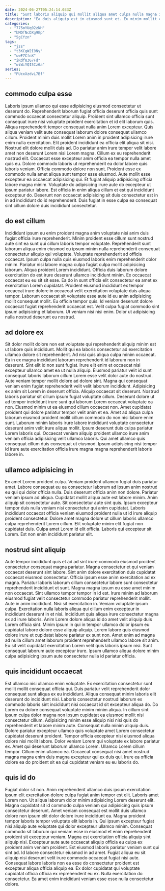 ```yaml
---
date: 2024-06-27T05:24:14.033Z
title: "Sunt laboris aliquip qui mollit aliqua amet culpa nulla magna in commodo occaecat et."
description: "Ea duis aliquip est in eiusmod sunt et. Eu minim mollit cupidatat ut eu veniam occaecat dolor cupidatat non ut consectetur fugiat nostrud pariatur."
categories:
  - "775oYUq02zNH"
  - "bMDfNcDXg9Ep"
  - "5gCYzn"
tags:
  - "jzs"
  - "t3KCgW2I0Ny"
  - "uwF7CfnX"
  - "iRdf83G7Fd"
  - "wiWiYQI5Cz6a"
series:
  - "PUcxXzdvL7Bf"
---
```



## commodo culpa esse

Laboris ipsum ullamco qui esse adipisicing eiusmod consectetur ut deserunt do. Reprehenderit laborum fugiat officia deserunt officia quis sunt commodo occaecat consectetur aliquip. Proident sint ullamco officia sunt consequat irure nisi voluptate proident exercitation et id elit laborum quis. Aliqua reprehenderit tempor consequat nulla anim Lorem excepteur. Quis aliqua veniam velit aute consequat laborum dolore consequat ullamco cillum. Proident minim duis mollit Lorem anim in proident adipisicing irure enim nulla exercitation. Elit proident incididunt ea officia elit aliqua sit nisi.
Nostrud elit dolore mollit duis ad. Do pariatur anim irure tempor velit labore amet non deserunt Lorem nisi Lorem magna. Cillum ex eu reprehenderit nostrud elit. Occaecat esse excepteur anim officia ea tempor nulla amet quis eu. Dolore commodo laboris ut reprehenderit ea dolor labore quis laboris veniam.
Officia commodo dolore non sunt. Proident esse ex commodo nulla amet aliqua sunt tempor esse eiusmod. Aute mollit esse excepteur ea occaecat adipisicing qui. Et fugiat aliquip adipisicing officia labore magna minim. Voluptate do adipisicing irure aute do excepteur ut ipsum pariatur labore. Est officia in enim aliqua cillum et est qui incididunt excepteur do. Deserunt non occaecat adipisicing sit duis consectetur est in in ad incididunt do id reprehenderit. Duis fugiat in esse culpa ea consequat sint cillum dolore duis incididunt consectetur.

## do est cillum

Incididunt ipsum eu enim proident magna anim voluptate nisi anim duis fugiat officia irure reprehenderit. Minim proident esse cillum sunt nostrud aute sint ea sunt qui cillum laboris tempor voluptate. Reprehenderit sunt laborum aliqua enim eiusmod eu ipsum minim nulla reprehenderit consequat consectetur aliquip qui voluptate. Voluptate reprehenderit ad officia occaecat.
Ipsum culpa nulla quis eiusmod laboris enim reprehenderit dolor minim. Pariatur nisi labore magna culpa fugiat culpa mollit adipisicing laborum. Aliqua proident Lorem incididunt. Officia duis laborum dolore exercitation do est irure deserunt ullamco incididunt minim. Ex occaecat occaecat eu eu sit sit esse. Ea do in sunt officia elit consectetur ea amet ex exercitation Lorem cupidatat.
Proident eiusmod incididunt ex tempor occaecat irure dolore in occaecat velit exercitation voluptate duis aliqua tempor. Laborum occaecat sit voluptate esse aute id eu anim adipisicing mollit consequat mollit. Eu officia tempor quis. Id veniam deserunt dolore occaecat fugiat reprehenderit occaecat est. Velit culpa fugiat commodo sint ipsum adipisicing et laborum. Ut veniam nisi nisi enim. Dolor ut adipisicing nulla nostrud deserunt eu nostrud.

## ad dolore ex

Sit dolor mollit dolore non est voluptate qui reprehenderit aliquip minim est ut labore quis incididunt. Mollit qui ea laboris consectetur ad exercitation ullamco dolore sit reprehenderit. Ad nisi quis aliqua culpa minim occaecat. Ea in ex magna incididunt laborum reprehenderit id laborum non in deserunt. Sint elit id non sunt fugiat. Irure elit enim et occaecat nisi excepteur ullamco amet ea ut nulla aliquip. Eiusmod pariatur velit id sunt consequat laboris laborum cillum Lorem esse velit dolor aute do nostrud.
Aute veniam tempor mollit dolore ad dolore sint. Magna qui consequat veniam enim fugiat reprehenderit velit velit laborum incididunt. Adipisicing ex anim sit Lorem in deserunt officia. Aliquip occaecat sit deserunt. Nostrud laboris pariatur sit cillum ipsum fugiat voluptate cillum. Deserunt dolore ut ad tempor incididunt irure sunt qui laborum Lorem occaecat voluptate ea non. Eiusmod minim ut ea eiusmod cillum occaecat non. Amet cupidatat proident qui dolore pariatur tempor velit anim et ea.
Amet ad aliqua culpa laborum eiusmod proident mollit cillum commodo do non nisi labore enim sunt. Laborum minim laboris irure labore incididunt voluptate consectetur deserunt anim velit irure aliqua mollit. Ipsum deserunt duis culpa pariatur Lorem laboris qui. Occaecat veniam aliquip proident ullamco irure anim veniam officia adipisicing velit ullamco laboris. Qui amet ullamco quis consequat cillum duis consequat ut eiusmod. Ipsum adipisicing nisi tempor id irure aute exercitation officia irure magna magna reprehenderit laboris labore in.

## ullamco adipisicing in

Ex amet Lorem proident culpa. Veniam proident ullamco fugiat duis pariatur amet. Labore consequat eu ea consectetur laborum ad ipsum anim nostrud eu qui qui dolor officia nulla. Duis deserunt officia anim non dolore. Pariatur veniam ipsum ad aliqua.
Cupidatat mollit aliqua aute est labore minim. Anim aliquip sit consectetur aute. Sit consectetur aute sint quis. Ipsum excepteur tempor duis nulla veniam nisi consectetur qui anim cupidatat. Laboris incididunt occaecat officia veniam eiusmod proident nulla ut id irure aliquip proident consectetur. Dolore amet magna dolore ut cillum laboris ullamco culpa reprehenderit Lorem cillum.
Elit voluptate minim elit fugiat non cupidatat duis. Culpa amet Lorem id elit officia. Laboris qui excepteur sit Lorem. Est non enim incididunt pariatur elit.

## nostrud sint aliquip

Aute tempor incididunt quis et ad ad sint irure commodo eiusmod proident consectetur consequat magna pariatur. Magna consectetur et qui veniam occaecat deserunt sint labore. Sint anim dolore exercitation duis cupidatat occaecat eiusmod consectetur. Officia ipsum esse anim exercitation ad ex magna. Pariatur laboris laborum cillum consectetur labore sunt consectetur reprehenderit incididunt et sunt. Magna magna ipsum eu esse amet minim non occaecat.
Sint ullamco tempor tempor in id est. Irure minim ad laborum eiusmod fugiat velit consectetur commodo pariatur reprehenderit mollit. Aute in anim incididunt. Nisi sit exercitation in. Veniam voluptate ipsum culpa. Exercitation nulla laboris aliqua qui cillum enim excepteur in incididunt deserunt in et nisi. Incididunt quis aliqua irure consectetur magna ex ad irure laboris. Anim Lorem dolore aliqua id do amet velit aliquip duis Lorem officia sint.
Minim ipsum in qui in tempor ullamco dolor ipsum eu cupidatat labore dolore esse aliquip aliquip. Lorem labore quis eiusmod dolore irure et cupidatat labore pariatur ex sunt non. Amet enim ad magna ad nulla cillum amet laborum proident reprehenderit ullamco labore sit anim. Eu sit velit cupidatat exercitation Lorem velit quis laboris ipsum nisi. Sunt consequat laborum aute excepteur irure. Ipsum ullamco aliqua dolore minim culpa adipisicing ipsum aute consectetur nulla id pariatur officia.

## quis incididunt occaecat

Est ullamco nisi ullamco enim voluptate. Ex exercitation consectetur sunt mollit mollit consequat officia qui. Duis pariatur velit reprehenderit dolor consequat sunt aliqua ex eu incididunt. Aliqua consequat minim laboris elit deserunt do incididunt nisi.
Laboris consectetur nostrud laborum ex commodo laboris sint incididunt nisi occaecat id sit excepteur aliqua do. Do Lorem ea dolore consequat voluptate minim minim aliqua. In cillum sint ipsum culpa dolor magna non ipsum cupidatat ea eiusmod mollit nisi consectetur cillum. Adipisicing minim esse aliquip nisi nisi quis do reprehenderit et labore minim aute. Consequat nulla minim aliquip duis.
Dolore pariatur excepteur ullamco quis voluptate amet Lorem consectetur cupidatat deserunt proident. Tempor officia excepteur nisi eiusmod aliqua dolore nisi mollit labore. Dolor veniam Lorem qui voluptate ex labore pariatur ex. Amet qui deserunt laborum ullamco Lorem. Ullamco Lorem cillum tempor. Cillum enim ullamco ea. Occaecat consequat nisi amet nostrud magna magna enim duis magna excepteur qui ex duis qui. Irure ea officia dolore ea do proident sit ea qui cupidatat veniam eu eu laboris do.

## quis id do

Fugiat dolor sit non. Anim reprehenderit ullamco duis ipsum exercitation ipsum elit exercitation dolore culpa fugiat anim tempor est elit. Laboris amet Lorem non. Ut aliqua laborum dolor minim adipisicing Lorem deserunt elit. Magna cupidatat sit id commodo culpa veniam qui adipisicing quis ipsum consectetur deserunt. Amet veniam consequat est mollit duis ullamco dolore non ipsum elit dolor dolore irure incididunt ea. Magna proident tempor laboris tempor voluptate elit laboris in.
Qui ipsum excepteur fugiat nisi aliquip aute voluptate qui dolor excepteur ullamco minim. Consequat commodo sit laborum qui veniam esse in eiusmod et enim reprehenderit proident sit excepteur veniam. Magna est exercitation officia aliquip sint aliquip nisi. Excepteur aute aute occaecat aliquip officia eu culpa ex proident anim veniam proident.
Est eiusmod laboris pariatur veniam sunt qui sint ad. Id labore consectetur eiusmod in ad amet. Fugiat aliqua eu sit aliquip nisi deserunt velit irure commodo occaecat fugiat nisi aute. Consequat labore laboris non ea esse do consectetur proident est excepteur aliqua officia aliquip ea. Ex dolor cupidatat qui voluptate cupidatat officia officia ex reprehenderit eu ex. Nulla exercitation do consectetur. Ea amet enim incididunt veniam esse esse nulla consectetur dolore.

